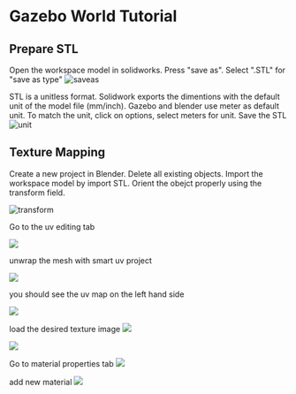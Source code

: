 # Gazebo World Tutorial
## Prepare STL
Open the workspace model in solidworks. Press "save as". Select ".STL" for "save as type"
![saveas](/images/solidworks_saveas.png)

STL is a unitless format. Solidwork exports the dimentions with the default unit of the model file (mm/inch). Gazebo and blender use meter as default unit. To match the unit, click on options,  select meters for unit. Save the STL
![unit](/images/stl_unit.png)

## Texture Mapping
Create a new project in Blender. Delete all existing objects. Import the workspace model by import STL. Orient the obejct properly using the transform field.  

![transform](/images/transform.png)

Go to the uv editing tab

![](/images/uv_editing.png)

unwrap the mesh with smart uv project

![](/images/uv_unwrap.png)

you should see the uv map on the left hand side

![](/images/uv_map.png)

load the desired texture image
![](/images/loadtexture.png)

![](/images/loadtexture2.png)

Go to material properties tab
![](/images/settexture.png)

add new material 
![](/images/settexture2.png)

